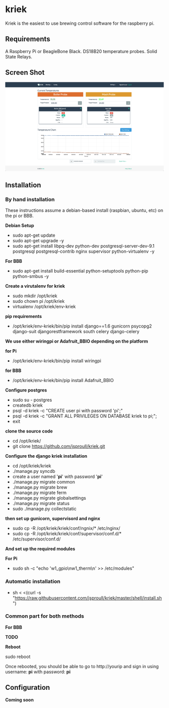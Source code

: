 kriek
=====

Kriek is the easiest to use brewing control software for the raspberry pi.

Requirements
------------

A Raspberry Pi or BeagleBone Black.
DS18B20 temperature probes.
Solid State Relays.


Screen Shot
-----------
![main screen](screenshots/main.png)

Installation
------------

### By hand installation ###

These instructions assume a debian-based install (raspbian, ubuntu, etc) on the pi or BBB.

**Debian Setup**
* sudo apt-get update
* sudo apt-get upgrade -y
* sudo apt-get install libpq-dev python-dev postgresql-server-dev-9.1  postgresql postgresql-contrib nginx supervisor python-virtualenv -y

**For BBB**
* sudo apt-get install build-essential python-setuptools python-pip python-smbus -y

**Create a virutalenv for kriek**

* sudo mkdir /opt/kriek
* sudo chown pi /opt/kriek
* virtualenv /opt/kriek/env-kriek

**pip requirements**

* /opt/kriek/env-kriek/bin/pip install django==1.6 gunicorn psycopg2 django-suit djangorestframework south celery django-celery

**We use either wiringpi or Adafruit_BBIO depending on the platform**

**for Pi**

* /opt/kriek/env-kriek/bin/pip install wiringpi

**for BBB**

* /opt/kriek/env-kriek/bin/pip install Adafruit_BBIO


**Configure postgres**

* sudo su - postgres
* createdb kriek
* psql -d kriek -c "CREATE user pi with password 'pi';"
* psql -d kriek -c "GRANT ALL PRIVILEGES ON DATABASE kriek to pi;";
* exit

**clone the source code**

* cd /opt/kriek/
* git clone https://github.com/jsproull/kriek.git

**Configure the django kriek installation**

* cd /opt/kriek/kriek
* ./manage.py syncdb
*  create a user named '**pi**' with password '**pi**'
* ./manage.py migrate common
* ./manage.py migrate brew
* ./manage.py migrate ferm
* ./manage.py migrate globalsettings
* ./manage.py migrate status
* sudo ./manage.py collectstatic

**then set up gunicorn, supervisord and nginx**

* sudo cp -R /opt/kriek/kriek/conf/ngnix/* /etc/nginx/
* sudo cp -R /opt/kriek/kriek/conf/supervisor/conf.d/* /etc/supervisor/conf.d/

**And set up the required modules**

**For Pi**

* sudo sh -c "echo 'w1_gpio\nw1_therm\n' >> /etc/modules"

### Automatic installation ###

* sh < <(curl -s "https://raw.githubusercontent.com/jsproull/kriek/master/shell/install.sh")

### Common part for both methods ###

**For BBB**

**TODO**

**Reboot**

sudo reboot

Once rebooted, you should be able to go to http://yourip and sign in using username: **pi** with password: **pi**

**Configuration**
-------------

**Coming soon**

